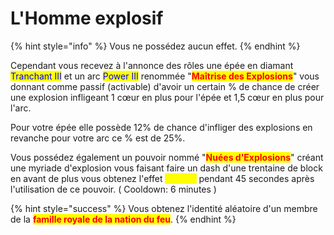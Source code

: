 # L'Homme explosif

{% hint style="info" %}
Vous ne possédez aucun effet.
{% endhint %}

Cependant vous recevez à l'annonce des rôles une épée en diamant <mark style="color:blue;">Tranchant III</mark> et un arc <mark style="color:blue;">Power III</mark> renommée "<mark style="color:red;">**Maîtrise des Explosions**</mark>" vous donnant comme passif (activable) d'avoir un certain % de chance de créer une explosion infligeant 1 cœur en plus pour l'épée et 1,5 cœur en plus pour l'arc.

Pour votre épée elle possède 12% de chance d'infliger des explosions en revanche pour votre arc ce % est de 25%.

Vous possédez également un pouvoir nommé "<mark style="color:red;">**Nuées d'Explosions**</mark>" créant une myriade d'explosion vous faisant faire un dash d'une trentaine de block en avant de plus vous obtenez l'effet <mark style="color:yellow;">Speed I</mark> pendant 45 secondes après l'utilisation de ce pouvoir. ( Cooldown: 6 minutes )

{% hint style="success" %}
Vous obtenez l'identité aléatoire d'un membre de la <mark style="color:red;">**famille royale de la nation du feu**</mark>.
{% endhint %}

<figure><img src="https://th.bing.com/th/id/OIP.jutS8ZZK8f77hXam5HsykgHaEA?w=336&#x26;h=182&#x26;c=7&#x26;r=0&#x26;o=5&#x26;dpr=1.9&#x26;pid=1.7" alt=""><figcaption></figcaption></figure>
